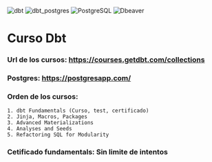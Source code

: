 ![dbt](https://img.shields.io/badge/dbt-1.0.4-success?style=for-the-badge)
![dbt_postgres](https://img.shields.io/badge/dbt_postgres-1.0.4-informational?style=for-the-badge)
![PostgreSQL](https://img.shields.io/badge/PostgreSQL-14-yellow?style=for-the-badge)
![Dbeaver](https://img.shields.io/badge/Dbeaver-22.0.2-orange?style=for-the-badge)


# Curso Dbt

### **Url de los cursos**: https://courses.getdbt.com/collections
### **Postgres**: https://postgresapp.com/
### **Orden de los cursos**:
    1. dbt Fundamentals (Curso, test, certificado)
    2. Jinja, Macros, Packages
    3. Advanced Materializations
    4. Analyses and Seeds
    5. Refactoring SQL for Modularity
### **Cetificado fundamentals**: Sin limite de intentos

